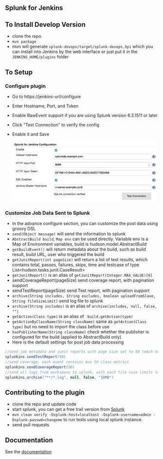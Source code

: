 Splunk for Jenkins
---------

To Install Develop Version
----
 - clone the repo
 - `mvn package`
 -  mvn will generate `splunk-devops/target/splunk-devops.hpi` which you can install into Jenkins by the web interface or just put it in the `JENKINS_HOME/plugins` folder


To Setup
----
### Configure plugin

 - Go to https://jenkins-url/configure
 - Enter Hostname, Port, and Token
 - Enable RawEvent support if you are using Splunk version 6.3.1511 or later
 - Click "Test Connection" to verify the config
 - Enable it and Save
 
   ![Screenshot](doc/images/splunk_for_jenkins_config_basic.png)

### Customize Job Data Sent to Splunk

- In the advance configure section, you can customize the post data using groovy DSL
- ``send(Object message)`` will send the information to splunk
- ``AbstractBuild build``, ``Map env`` can be used directly. Variable env is a Map of Environment variables, build is hudson.model.AbstractBuild
- `getBuildEvent()` will return metadata about the build, such as build result, build URL, user who triggered the build
- `getJunitReport(int pageSize)` will return a list of test results, which contains total, passes, failures, skips, time and testcase of type List<hudson.tasks.junit.CaseResult>
- `getJunitReport()` is an alias of `getJunitReport(Integer.MAX_VALUE)[0]`
- sendCoverageReport(pageSize)  send coverage report, with pagination support
- sendTestReport(pageSize)  send Test report, with pagination support
- `archive(String includes, String excludes, boolean uploadFromSlave, String fileSizeLimit)` send log file to splunk
- `archive(String includes)` is an alias of `archive(includes, null, false, "")`
- `getAction(Class type)` is an alias of ` build.getAction(type)`
- `getActionByClassName(String className)` same as `getAction(Class type)` but no need to import the class before use
- `hasPublisherName(String className)` check whether the publisher is configured for the build (applied to AbstractBuild only)
- Here is the default settings for post job data processing

```groovy
//send job metadata and junit reports with page size set to 50 (each event contains max 50 test cases)
splunkins.sendTestReport(50)
//send coverage, each event contains max 50 class metrics
splunkins.sendCoverageReport(50)
//send all logs from workspace to splunk, with each file size limits to 10MB
splunkins.archive("**/*.log", null, false, "10MB")

```

Contributing to the plugin
----
-   clone the repo and update code
-   start splunk, you can get a free trail version from
    [Splunk](https://splunk.com/)
-   `mvn clean verify -Dsplunk-host=localhost -Dsplunk-username=admin -Dsplunk-passwd=changeme`
    to run tests using local splunk instance.
-   send pull requests

Documentation
----
See the [documentation](doc/USAGE.md)
